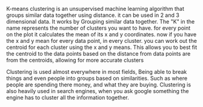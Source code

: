 K-means clustering is an unsupervised machine learning algorithm that groups similar data together using distance. it can be used in 2 and 3 dimensional data.
It works by Grouping similar data together. The "K" in the name represents the number of clusters you want to have. for every point on the plot it calculates the mean of its x and y coordinates.
now if you have the x and y mean for every data point, in every cluster. you can work out the centroid for each cluster using the x and y means.
This allows you to best fit the centroid to the data points based on the distance from data points are from the centroids, allowing for more accurate clusters

Clustering is used almost everywhere in most fields, Being able to break things and even people into groups based on similarities.
Such as where people are spending there money, and what they are buying. Clustering is also heavily used in search engines, when you ask google something
the engine has to cluster all the information together.
